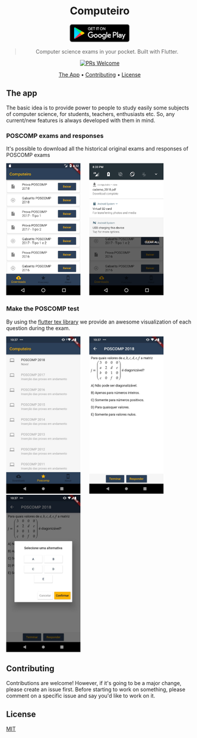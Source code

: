 <div align="center">
<h1> Computeiro </h1>

<div>
    <a href='https://play.google.com/store/apps/details?id=pineapple.tech.computeiro'>
        <img alt='Get it on Google Play' src='readme/google_play.png' height='48px'/>
    </a>
    <!-- <a href=''>
        <img alt='Get it on Apple Store' src='readme/app_store.png' height='48px'/>
    </a> -->
    
> Computer science exams in your pocket. Built with Flutter.

[![PRs Welcome](https://img.shields.io/badge/PRs-welcome-brightgreen.svg?style=flat-square)](http://makeapullrequest.com)

<p align="center">
  <a href="#the-app">The App</a> •
  <a href="#contributing">Contributing</a> •
  <a href="#license">License</a>
</p>
</div>
</div>

## The app

The basic idea is to provide power to people to study easily some subjects of computer science, for students, teachers, enthusiasts etc. So, any current/new features is always developed with them in mind.

### POSCOMP exams and responses

It's possible to download all the historical original exams and responses of POSCOMP exams

<p>
<img style='margin-right: 20px' alt='Computeiro App Available exams' src='readme/available_exams.webp' width='200px'/>

<img alt='Computeiro App Downloaded exams' src='readme/downloaded_files.webp' width='200px'/>
</p>

### Make the POSCOMP test

By using the [flutter tex library](https://github.com/shah-xad/flutter_tex) we provide an awesome visualization of each question during the exam.

<p>
<img style='margin-right: 20px' alt='Computeiro App Available exams' src='readme/available_exams_do.jpeg' width='200px'/>

<img style='margin-right: 20px' alt='Computeiro App Available exams' src='readme/question.jpeg' width='200px'/>

<img alt='Computeiro App Downloaded exams' src='readme/select_alt.jpeg' width='200px'/>
</p>

## Contributing

Contributions are welcome!
However, if it's going to be a major change, please create an issue first.
Before starting to work on something, please comment on a specific issue and say you'd like to work on it.

## License

[MIT](https://tldrlegal.com/license/mit-license)

<!-- ## Support -->
